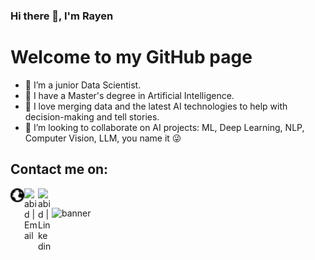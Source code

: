### Hi there 👋, I'm Rayen
# Welcome to my GitHub page

- 🌱 I’m a junior Data Scientist.
- 🧠 I have a Master's degree in Artificial Intelligence.
- 📔 I love merging data and the latest AI technologies to help with decision-making and tell stories.
- 👯 I’m looking to collaborate on AI projects: ML, Deep Learning, NLP, Computer Vision, LLM, you name it 😜


## Contact me on:
[<img align="left" alt="abid" width="22px" src="https://raw.githubusercontent.com/iconic/open-iconic/master/svg/globe.svg" />]([https://abidaliawan.com](https://www.datascienceportfol.io/rayen_touzi))
[<img align="left" alt="abid | Email" width="22px" src="https://raw.githubusercontent.com/simple-icons/simple-icons/df7db8a2c4c2605113121ee72f96ee678406d50d/icons/maildotru.svg" />](mailto:rayen.touzi@gmail.com)
[<img align="left" alt="abid | Linkedin" width="22px" src="https://cdn.jsdelivr.net/npm/simple-icons@v3/icons/linkedin.svg" />](https://www.linkedin.com/in/rayen-touzi/)

   <br />

![banner](https://github.com/Rayen2Z/Rayen2Z/assets/93148057/88323624-e174-4abe-9075-573be3e78d8e)
